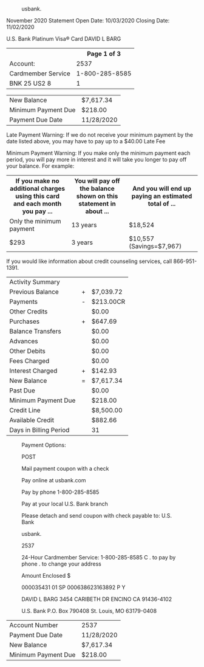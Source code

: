 
<figure>

usbank.

</figure>


November 2020 Statement
Open Date: 10/03/2020 Closing Date: 11/02/2020

U.S. Bank Platinum Visa® Card
DAVID L BARG


<table>
<tr>
<th></th>
<th>Page 1 of 3</th>
</tr>
<tr>
<td>Account:</td>
<td>2537</td>
</tr>
<tr>
<td>Cardmember Service</td>
<td>1-800-285-8585</td>
</tr>
<tr>
<td>BNK 25 US2 8</td>
<td>1</td>
</tr>
</table>


<table>
<tr>
<td>New Balance</td>
<td>$7,617.34</td>
</tr>
<tr>
<td>Minimum Payment Due</td>
<td>$218.00</td>
</tr>
<tr>
<td>Payment Due Date</td>
<td>11/28/2020</td>
</tr>
</table>


Late Payment Warning: If we do not receive your
minimum payment by the date listed above, you may have
to pay up to a $40.00 Late Fee

Minimum Payment Warning: If you make only the minimum
payment each period, you will pay more in interest and it will
take you longer to pay off your balance. For example:


<table>
<tr>
<th>If you make no additional charges using this card and each month you pay ...</th>
<th>You will pay off the balance shown on this statement in about ...</th>
<th>And you will end up paying an estimated total of ...</th>
</tr>
<tr>
<td>Only the minimum payment</td>
<td>13 years</td>
<td>$18,524</td>
</tr>
<tr>
<td>$293</td>
<td>3 years</td>
<td>$10,557 (Savings=$7,967)</td>
</tr>
</table>


If you would like information about credit counseling services,
call 866-951-1391.


<table>
<tr>
<td colspan="3">Activity Summary</td>
</tr>
<tr>
<td>Previous Balance</td>
<td>+</td>
<td>$7,039.72</td>
</tr>
<tr>
<td>Payments</td>
<td>-</td>
<td>$213.00CR</td>
</tr>
<tr>
<td>Other Credits</td>
<td></td>
<td>$0.00</td>
</tr>
<tr>
<td>Purchases</td>
<td>+</td>
<td>$647.69</td>
</tr>
<tr>
<td>Balance Transfers</td>
<td></td>
<td>$0.00</td>
</tr>
<tr>
<td>Advances</td>
<td></td>
<td>$0.00</td>
</tr>
<tr>
<td>Other Debits</td>
<td></td>
<td>$0.00</td>
</tr>
<tr>
<td>Fees Charged</td>
<td></td>
<td>$0.00</td>
</tr>
<tr>
<td>Interest Charged</td>
<td>+</td>
<td>$142.93</td>
</tr>
<tr>
<td>New Balance</td>
<td>=</td>
<td>$7,617.34</td>
</tr>
<tr>
<td>Past Due</td>
<td></td>
<td>$0.00</td>
</tr>
<tr>
<td>Minimum Payment Due</td>
<td></td>
<td>$218.00</td>
</tr>
<tr>
<td>Credit Line</td>
<td></td>
<td>$8,500.00</td>
</tr>
<tr>
<td>Available Credit</td>
<td></td>
<td>$882.66</td>
</tr>
<tr>
<td>Days in Billing Period</td>
<td></td>
<td>31</td>
</tr>
</table>


<figure>

Payment
Options:

POST

Mail payment coupon
with a check

Pay online at
usbank.com

Pay by phone
1-800-285-8585

Pay at your local
U.S. Bank branch

Please detach and send coupon with check payable to: U.S. Bank

usbank.

2537

24-Hour Cardmember Service: 1-800-285-8585
C
. to pay by phone
. to change your address

Amount Enclosed
$

000035431 01 SP
000638623163892 P Y

DAVID L BARG
3454 CARIBETH DR
ENCINO CA 91436-4102

U.S. Bank
P.O. Box 790408
St. Louis, MO 63179-0408

</figure>


<table>
<tr>
<td>Account Number</td>
<td>2537</td>
</tr>
<tr>
<td>Payment Due Date</td>
<td>11/28/2020</td>
</tr>
<tr>
<td>New Balance</td>
<td>$7,617.34</td>
</tr>
<tr>
<td>Minimum Payment Due</td>
<td>$218.00</td>
</tr>
</table>


<!-- PageBreak -->

